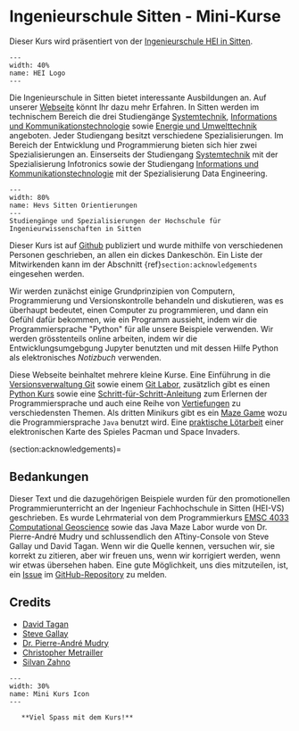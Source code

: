 # **Ingenieurschule Sitten** - Mini-Kurse

Dieser Kurs wird präsentiert von der [Ingenieurschule HEI in Sitten](https://hevs.ch).

```{figure} img/hei-defr.svg
---
width: 40%
name: HEI Logo
---
```

Die Ingenieurschule in Sitten bietet interessante Ausbildungen an. Auf unserer [Webseite](https://www.hevs.ch/de/formations/bachelors/) könnt Ihr dazu mehr Erfahren. In Sitten werden im technischem Bereich die drei Studiengänge [Systemtechnik](https://www.hevs.ch/de/Hochschule/hochschule-fur-ingenieurwissenschaften/systemtechnik/bachelorausbildung-in-systemtechnik-200051/), [Informations und Kommunikationstechnologie](https://www.hevs.ch/de/Hochschule/hochschule-fur-ingenieurwissenschaften/informatik-und-kommunikationssysteme/bachelorausbildung-in-informatik-und-kommunikationssysteme-201140/) sowie [Energie und Umwelttechnik](https://www.hevs.ch/de/Hochschule/hochschule-fur-ingenieurwissenschaften/energie-umwelttechnik/bachelorausbildung-in-energie-und-umwelttechnik-200052) angeboten. Jeder Studiengang besitzt verschiedene Spezialisierungen. Im Bereich der Entwicklung und Programmierung bieten sich hier zwei Spezialisierungen an. Einserseits der Studiengang [Systemtechnik](https://www.hevs.ch/de/Hochschule/hochschule-fur-ingenieurwissenschaften/systemtechnik/bachelorausbildung-in-systemtechnik-200051/) mit der Spezialisierung Infotronics sowie der Studiengang [Informations und Kommunikationstechnologie](https://www.hevs.ch/de/Hochschule/hochschule-fur-ingenieurwissenschaften/informatik-und-kommunikationssysteme/bachelorausbildung-in-informatik-und-kommunikationssysteme-201140/) mit der Spezialisierung Data Engineering.

```{figure} img/hevs-sion.svg
---
width: 80%
name: Hevs Sitten Orientierungen
---
Studiengänge und Spezialisierungen der Hochschule für Ingenieurwissenschaften in Sitten
```

Dieser Kurs ist auf [Github](https://github.com/tschinz/python-minicourse) publiziert und wurde mithilfe von verschiedenen Personen geschrieben, an allen ein dickes Dankeschön. Ein Liste der Mitwirkenden kann im der Abschnitt {ref}`section:acknowledgements` eingesehen werden.

Wir werden zunächst einige Grundprinzipien von Computern, Programmierung und Versionskontrolle behandeln und diskutieren, was es überhaupt bedeutet, einen Computer zu programmieren, und dann ein Gefühl dafür bekommen, wie ein Programm aussieht, indem wir die Programmiersprache "Python" für alle unsere Beispiele verwenden. Wir werden grösstenteils online arbeiten, indem wir die Entwicklungsumgebgung Jupyter benutzten und mit dessen Hilfe Python als elektronisches *Notizbuch* verwenden.

Diese Webseite beinhaltet mehrere kleine Kurse. Eine Einführung in die [Versionsverwaltung Git](git/intro/00-intro) sowie einem [Git Labor](git/lab/00-intro), zusätzlich gibt es einen [Python Kurs](python/intro/00-intro) sowie eine [Schritt-für-Schritt-Anleitung](python/lab/00-intro) zum Erlernen der Programmiersprache und auch eine Reihe von [Vertiefungen](python/advanced/00-intro) zu verschiedensten Themen. Als dritten Minikurs gibt es ein [Maze Game](java/maze/00-intro) wozu die Programmiersprache `Java` benutzt wird. Eine [praktische Lötarbeit](arduino/attiny-console/00-intro) einer elektronischen Karte des Spieles Pacman und Space Invaders.

(section:acknowledgements)=
## Bedankungen

Dieser Text und die dazugehörigen Beispiele wurden für den promotionellen Programmierunterricht an der Ingenieur Fachhochschule in Sitten (HEI-VS) geschrieben. Es wurde Lehrmaterial von dem Programmierkurs [EMSC 4033 Computational Geoscience](https://anu-rses-education.github.io/EMSC-4033/FrontPage.html) sowie das Java Maze Labor wurde von Dr. Pierre-André Mudry und schlussendlich den ATtiny-Console von Steve Gallay und David Tagan. Wenn wir die Quelle kennen, versuchen wir, sie korrekt zu zitieren, aber wir freuen uns, wenn wir korrigiert werden, wenn wir etwas übersehen haben. Eine gute Möglichkeit, uns dies mitzuteilen, ist, ein [Issue](https://github.com/tschinz/hei-minicourse/issues) im [GitHub-Repository](https://github.com/tschinz/hei-minicourse/issues) zu melden.

## Credits
* [David Tagan](https://people.hes-so.ch/fr/profile/david.tagan)
* [Steve Gallay](https://people.hes-so.ch/fr/profile/steve.gallay)
* [Dr. Pierre-André Mudry](https://people.hes-so.ch/fr/profile/pierrean.mudry)
* [Christopher Metrailler](https://people.hes-so.ch/fr/profile/christop.metraill)
* [Silvan Zahno](https://people.hes-so.ch/fr/profile/silvan.zahno)

```{figure} img/mini-course.svg
---
width: 30%
name: Mini Kurs Icon
---
```

```{important}
   **Viel Spass mit dem Kurs!**
```